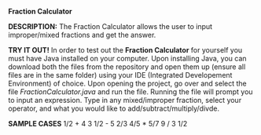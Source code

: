 **Fraction Calculator**

**DESCRIPTION:**
The Fraction Calculator allows the user to input improper/mixed fractions and get the answer.

**TRY IT OUT!**
In order to test out the **Fraction Calculator** for yourself you must have Java installed on your
computer. Upon installing Java, you can download both the files from the repository and open them up (ensure all files are in the same folder) using your IDE (Integrated Developement Environment) of choice. Upon opening the project, go over and select the file *FractionCalculator.java* and run the file. Running the file will prompt you to input an expression. Type in any mixed/improper fraction, select your operator, and what you would like to add/subtract/multiply/divde.

**SAMPLE CASES**
1/2 + 4
3 1/2 - 5 2/3
4/5 * 5/7
9 / 3 1/2

